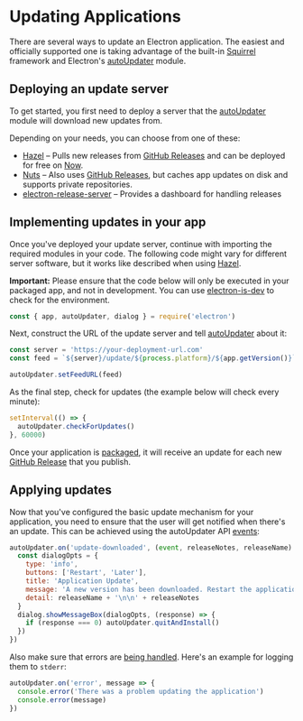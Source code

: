 # Updating Applications

There are several ways to update an Electron application. The easiest and 
officially supported one is taking advantage of the built-in 
[Squirrel](https://github.com/Squirrel) framework and 
Electron's [autoUpdater](../api/auto-updater.md) module.

## Deploying an update server

To get started, you first need to deploy a server that the 
[autoUpdater](../api/auto-updater.md) module will download new updates from.

Depending on your needs, you can choose from one of these:

- [Hazel](https://github.com/zeit/hazel) – Pulls new releases from 
[GitHub Releases](https://help.github.com/articles/creating-releases/) and can 
be deployed for free on [Now](https://zeit.co/now).
- [Nuts](https://github.com/GitbookIO/nuts) – Also uses 
[GitHub Releases](https://help.github.com/articles/creating-releases/), 
but caches app updates on disk and supports private repositories.
- [electron-release-server](https://github.com/ArekSredzki/electron-release-server) – 
Provides a dashboard for handling releases

## Implementing updates in your app

Once you've deployed your update server, continue with importing the required 
modules in your code. The following code might vary for different server 
software, but it works like described when using 
[Hazel](https://github.com/zeit/hazel).

**Important:** Please ensure that the code below will only be executed in 
your packaged app, and not in development. You can use 
[electron-is-dev](https://github.com/sindresorhus/electron-is-dev) to check for 
the environment.

```js
const { app, autoUpdater, dialog } = require('electron')
```

Next, construct the URL of the update server and tell 
[autoUpdater](../api/auto-updater.md) about it:

```js
const server = 'https://your-deployment-url.com'
const feed = `${server}/update/${process.platform}/${app.getVersion()}`

autoUpdater.setFeedURL(feed)
```

As the final step, check for updates (the example below will check every minute):

```js
setInterval(() => {
  autoUpdater.checkForUpdates()
}, 60000)
```

Once your application is [packaged](../tutorial/application-distribution.md), 
it  will receive an update for each new 
[GitHub Release](https://help.github.com/articles/creating-releases/) that you 
publish.

## Applying updates

Now that you've configured the basic update mechanism for your application, you 
need to ensure that the user will get notified when there's an update. This
can be achieved using the autoUpdater API 
[events](../api/auto-updater.md#events):

```js
autoUpdater.on('update-downloaded', (event, releaseNotes, releaseName) => {
  const dialogOpts = {
    type: 'info',
    buttons: ['Restart', 'Later'],
    title: 'Application Update',
    message: 'A new version has been downloaded. Restart the application to apply the updates.',
    detail: releaseName + '\n\n' + releaseNotes
  }
  dialog.showMessageBox(dialogOpts, (response) => {
    if (response === 0) autoUpdater.quitAndInstall()
  })
})
```

Also make sure that errors are 
[being handled](../api/auto-updater.md#event-error). Here's an example
for logging them to `stderr`:

```js
autoUpdater.on('error', message => {
  console.error('There was a problem updating the application')
  console.error(message)
})
```